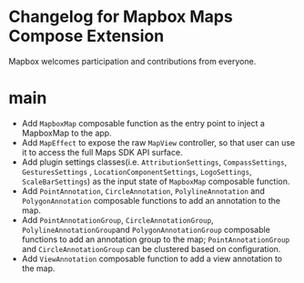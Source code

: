 # Changelog for Mapbox Maps Compose Extension

Mapbox welcomes participation and contributions from everyone.

# main

* Add `MapboxMap` composable function as the entry point to inject a MapboxMap to the app.
* Add `MapEffect` to expose the raw `MapView` controller, so that user can use it to access the full
  Maps SDK API surface.
* Add plugin settings classes(i.e. `AttributionSettings`, `CompassSettings`, `GesturesSettings`
  , `LocationComponentSettings`, `LogoSettings`, `ScaleBarSettings`) as the input state
  of `MapboxMap` composable function.
* Add `PointAnnotation`, `CircleAnnotation`, `PolylineAnnotation` and `PolygonAnnotation` composable
  functions to add an annotation to the map.
* Add `PointAnnotationGroup`, `CircleAnnotationGroup`, `PolylineAnnotationGroup`and
  `PolygonAnnotationGroup` composable functions to add an annotation group to the
  map; `PointAnnotationGroup` and `CircleAnnotationGroup` can be clustered based on configuration.
* Add `ViewAnnotation` composable function to add a view annotation to the map.